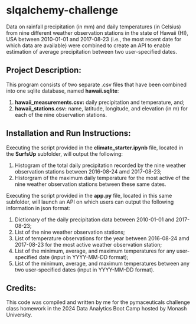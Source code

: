 # slqalchemy-challenge
Data on rainfall precipitation (in mm) and daily temperatures (in Celsius) from nine different weather observation stations in the state of Hawaii (HI), USA between 2010-01-01 and 2017-08-23 (i.e., the most recent date for which data are available) were combined to create an API to enable estimation of average precipitation between two user-specified dates.


## Project Description:
This program consists of two separate .csv files that have been combined into one sqlite database, named **hawaii.sqlite**:

1. **hawaii_measurements.csv:** daily precipitation and temperature, and;
2. **hawaii_stations.csv:** name, latitude, longitude, and elevation (in m) for each of the nine observation stations.


## Installation and Run Instructions:
Executing the script provided in the **climate_starter.ipynb** file, located in the **SurfsUp** subfolder, will output the following:
1. Histogram of the total daily precipitation recorded by the nine weather observation stations between 2016-08-24 amd 2017-08-23;
2. Historgram of the maximum daily temperature for the most active of the nine weather observation stations between these same dates.


Executing the script provided in the **app.py** file, located in this same subfolder, will launch an API on which users can output the following information in json format:
1. Dictionary of the daily precipitation data between 2010-01-01 and 2017-08-23;
2. List of the nine weather observation stations;
3. List of temperature observations for the year between 2016-08-24 amd 2017-08-23 for the most active weather observation station;
4. List of the minimum, average, and maximum temperatures for any user-specified date (input in YYYY-MM-DD format);
5. List of the minimum, average, and maximum temperatures between any two user-specified dates (input in YYYY-MM-DD format).


## Credits:
This code was compiled and written by me for the pymaceuticals challenge class homework in the 2024 Data Analytics Boot Camp hosted by Monash University. 
